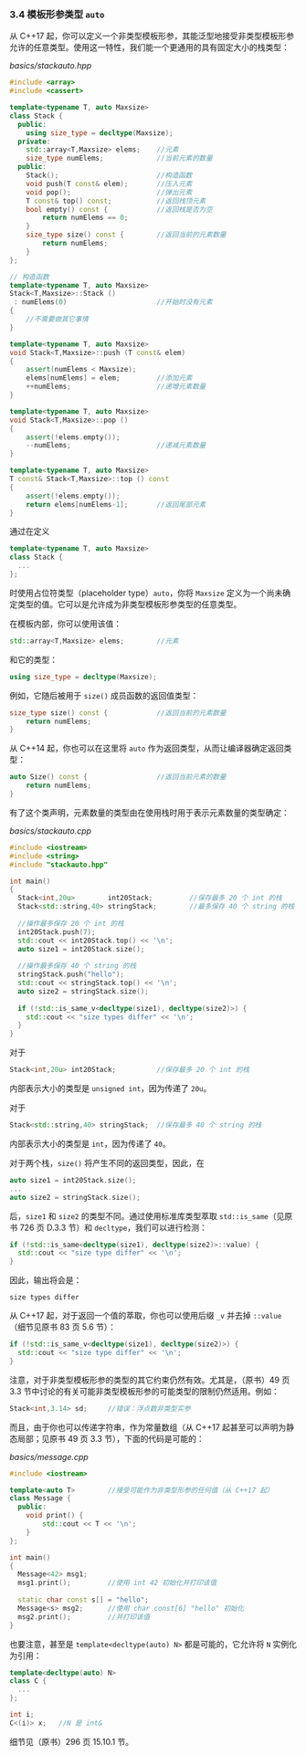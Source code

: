 ### 3.4    模板形参类型 `auto`

从 C++17 起，你可以定义一个非类型模板形参，其能泛型地接受非类型模板形参允许的任意类型。使用这一特性，我们能一个更通用的具有固定大小的栈类型：

*basics/stackauto.hpp*

```c++
#include <array>
#include <cassert>

template<typename T, auto Maxsize>
class Stack {
  public:
    using size_type = decltype(Maxsize);
  private:
    std::array<T,Maxsize> elems;	//元素
    size_type numElems;				//当前元素的数量
  public:
    Stack();						//构造函数
    void push(T const& elem);		//压入元素
    void pop();                     //弹出元素
    T const& top() const;           //返回栈顶元素
    bool empty() const {            //返回栈是否为空
        return numElems == 0;
    }
    size_type size() const {        //返回当前的元素数量
        return numElems;
    }
};

// 构造函数
template<typename T, auto Maxsize>
Stack<T,Maxsize>::Stack ()
 : numElems(0)                      //开始时没有元素
{
    //不需要做其它事情
}

template<typename T, auto Maxsize>
void Stack<T,Maxsize>::push (T const& elem)
{
    assert(numElems < Maxsize);
    elems[numElems] = elem;         //添加元素
    ++numElems;                     //递增元素数量
}

template<typename T, auto Maxsize>
void Stack<T,Maxsize>::pop ()
{
    assert(!elems.empty());
    --numElems;                     //递减元素数量
}

template<typename T, auto Maxsize>
T const& Stack<T,Maxsize>::top () const
{
    assert(!elems.empty());
    return elems[numElems-1];       //返回尾部元素
}
```

通过在定义

```c++
template<typename T, auto Maxsize>
class Stack {
  ...  
};
```

时使用占位符类型（placeholder type）`auto`，你将 `Maxsize` 定义为一个尚未确定类型的值。它可以是允许成为非类型模板形参类型的任意类型。

在模板内部，你可以使用该值：

```c++
std::array<T,Maxsize> elems;		//元素
```

和它的类型：

```c++
using size_type = decltype(Maxsize);
```

例如，它随后被用于 `size()` 成员函数的返回值类型：

```c++
size_type size() const {			//返回当前的元素数量
    return numElems;
}
```

从 C++14 起，你也可以在这里将 `auto` 作为返回类型，从而让编译器确定返回类型：

```c++
auto Size() const {					//返回当前元素的数量
    return numElems;
}
```

有了这个类声明，元素数量的类型由在使用栈时用于表示元素数量的类型确定：

*basics/stackauto.cpp*

```c++
#include <iostream>
#include <string>
#include "stackauto.hpp"

int main()
{
  Stack<int,20u>        int20Stack;			//保存最多 20 个 int 的栈
  Stack<std::string,40> stringStack;		//最多保存 40 个 string 的栈
    
  //操作最多保存 20 个 int 的栈
  int20Stack.push(7);
  std::cout << int20Stack.top() << '\n';
  auto size1 = int20Stack.size();
    
  //操作最多保存 40 个 string 的栈
  stringStack.push("hello");
  std::cout << stringStack.top() << '\n';
  auto size2 = stringStack.size();
    
  if (!std::is_same_v<decltype(size1), decltype(size2)>) {
    std::cout << "size types differ" << '\n';
  }
}
```

对于

```c++
Stack<int,20u> int20Stack;			//保存最多 20 个 int 的栈
```

内部表示大小的类型是 `unsigned int`，因为传递了 `20u`。

对于

```c++
Stack<std::string,40> stringStack;	//保存最多 40 个 string 的栈
```

内部表示大小的类型是 `int`，因为传递了 `40`。

对于两个栈，`size()` 将产生不同的返回类型，因此，在

```c++
auto size1 = int20Stack.size();
...
auto size2 = stringStack.size();
```

后，`size1` 和 `size2` 的类型不同。通过使用标准库类型萃取 `std::is_same`（见原书 726 页 D.3.3 节）和 `decltype`，我们可以进行检测：

```c++
if (!std::is_same<decltype(size1), decltype(size2)>::value) {
  std::cout << "size type differ" << '\n';
}
```

因此，输出将会是：

```
size types differ
```

从 C++17 起，对于返回一个值的萃取，你也可以使用后缀 `_v` 并去掉 `::value`（细节见原书 83 页 5.6 节）：

```c++
if (!std::is_same_v<decltype(size1), decltype(size2)>) {
  std::cout << "size type differ" << '\n';
}
```

注意，对于非类型模板形参的类型的其它约束仍然有效。尤其是，（原书）49 页 3.3 节中讨论的有关可能非类型模板形参的可能类型的限制仍然适用。例如：

```c++
Stack<int,3.14> sd;		//错误：浮点数非类型实参
```

而且，由于你也可以传递字符串，作为常量数组（从 C++17 起甚至可以声明为静态局部；见原书 49 页 3.3 节），下面的代码是可能的：

*basics/message.cpp*

```c++
#include <iostream>

template<auto T>		//接受可能作为非类型形参的任何值（从 C++17 起）
class Message {
  public:
    void print() {
        std::cout << T << '\n';
    }
};

int main()
{
  Message<42> msg1;
  msg1.print();			//使用 int 42 初始化并打印该值
  
  static char const s[] = "hello";
  Message<s> msg2;		//使用 char const[6] "hello" 初始化
  msg2.print();			//并打印该值
}
```

也要注意，甚至是 `template<decltype(auto) N>` 都是可能的，它允许将 `N` 实例化为引用：

```c++
template<decltype(auto) N>
class C {
  ...  
};

int i;
C<(i)> x;	//N 是 int&
```

细节见（原书）296 页 15.10.1 节。